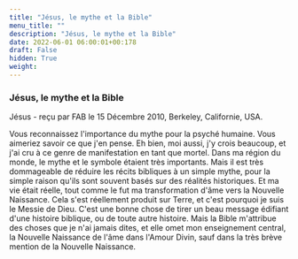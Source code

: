 ```yaml
---
title: "Jésus, le mythe et la Bible"
menu_title: ""
description: "Jésus, le mythe et la Bible"
date: 2022-06-01 06:00:01+00:178
draft: False
hidden: True
weight:
---
```

### Jésus, le mythe et la Bible

Jésus - reçu par FAB le 15 Décembre 2010, Berkeley, Californie, USA.

Vous reconnaissez l'importance du mythe pour la psyché humaine. Vous aimeriez savoir ce que j'en pense.
Eh bien, moi aussi, j'y crois beaucoup, et j'ai cru à ce genre de manifestation en tant que mortel. Dans ma région du monde, le mythe et le symbole étaient très importants. Mais il est très dommageable de réduire les récits bibliques à un simple mythe, pour la simple raison qu'ils sont souvent basés sur des réalités historiques. Et ma vie était réelle, tout comme le fut ma transformation d'âme vers la Nouvelle Naissance. Cela s'est réellement produit sur Terre, et c'est pourquoi je suis le Messie de Dieu.
C'est une bonne chose de tirer un beau message édifiant d'une histoire biblique, ou de toute autre histoire. Mais la Bible m'attribue des choses que je n'ai jamais dites, et elle omet mon enseignement central, la Nouvelle Naissance de l'âme dans l'Amour Divin, sauf dans la très brève mention de la Nouvelle Naissance.